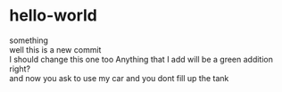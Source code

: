 # hello-world
something </br>
well this is a new commit </br> 
I should change this one too
Anything that I add will be a green addition right? </br>
and now you ask to use my car and you dont fill up the tank

